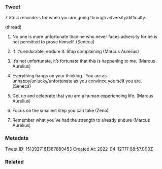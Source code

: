 ### Tweet
7 Stoic reminders for when you are going through adversity/difficulty:

(thread)

1. No one is more unfortunate than he who never faces adversity for he is not permitted to prove himself. (Seneca)

2. If it’s endurable, endure it. Stop complaining (Marcus Aurelius)

3. It’s not unfortunate, it’s fortunate that this is happening to me. (Marcus Aurelius)

4. Everything hangs on your thinking…You are as unhappy/unlucky/unfortunate as you convince yourself you are. (Seneca)

5. Get up and celebrate that you are a human experiencing life. (Marcus Aurelius)

6. Focus on the smallest step you can take (Zeno)

7. Remember what you’ve had the strength to already endure (Marcus Aurelius)

### Metadata
Tweet ID: 1513927161387880453
Created At: 2022-04-12T17:08:57.000Z

### Related


